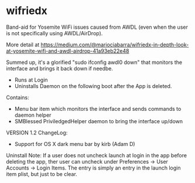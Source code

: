 wifriedx
========

Band-aid for Yosemite WiFi issues caused from AWDL (even when the user is not specifically using AWDL/AirDrop).   
  
More detail at https://medium.com/@mariociabarra/wifriedx-in-depth-look-at-yosemite-wifi-and-awdl-airdrop-41a93eb22e48   
   
Summed up, it's a glorified "sudo ifconfig awdl0 down" that monitors the interface and brings it back down if needbe.  
  
- Runs at Login  
- Uninstalls Daemon on the following boot after the App is deleted.   

Contains:
  - Menu bar item which monitors the interface and sends commands to daemon helper
  - SMBlessed PriviledgedHelper daemon to bring the interface up/down

VERSION 1.2 ChangeLog:  
- Support for OS X dark menu bar by kirb (Adam D)  
      
  
Uninstall Note: If a user does not uncheck launch at login in the app before deleting the app, ther user can uncheck under Preferences -> User Accounts -> Login Items.  The entry is simply an entry in the launch login item plist, but just to be clear.

